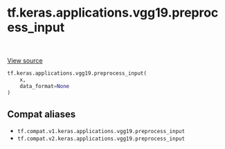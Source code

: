 <div itemscope itemtype="http://developers.google.com/ReferenceObject">
<meta itemprop="name" content="tf.keras.applications.vgg19.preprocess_input" />
<meta itemprop="path" content="Stable" />
</div>

# tf.keras.applications.vgg19.preprocess_input

<!-- Insert buttons and diff -->

<table class="tfo-notebook-buttons tfo-api" align="left">
</table>

<a target="_blank" href="/code/stable/tensorflow/python/keras/applications/vgg19.py">View source</a>





``` python
tf.keras.applications.vgg19.preprocess_input(
    x,
    data_format=None
)
```



<!-- Placeholder for "Used in" -->


## Compat aliases

* `tf.compat.v1.keras.applications.vgg19.preprocess_input`
* `tf.compat.v2.keras.applications.vgg19.preprocess_input`

